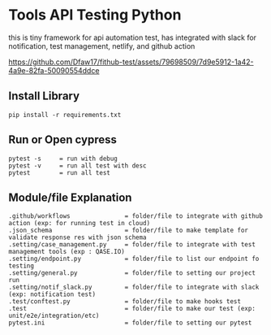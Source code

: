 # Tools API Testing Python

this is tiny framework for api automation test, has integrated with slack for notification, test management, netlify, and github action





https://github.com/Dfaw17/fithub-test/assets/79698509/7d9e5912-1a42-4a9e-82fa-50090554ddce



## Install Library
```
pip install -r requirements.txt 
```

## Run or Open cypress
```
pytest -s     = run with debug
pytest -v     = run all test with desc
pytest        = run all test
```
## Module/file Explanation
```
.github/workflows               = folder/file to integrate with github action (exp: for running test in cloud)
.json_schema                    = folder/file to make template for validate response res with json schema 
.setting/case_management.py     = folder/file to integrate with test management tools (exp : QASE.IO)
.setting/endpoint.py            = folder/file to list our endpoint fo testing
.setting/general.py             = folder/file to setting our project run
.setting/notif_slack.py         = folder/file to integrate with slack (exp: notification test)
.test/conftest.py               = folder/file to make hooks test
.test                           = folder/file to make our test (exp: unit/e2e/integration/etc)
pytest.ini                      = folder/file to setting our pytest
```

